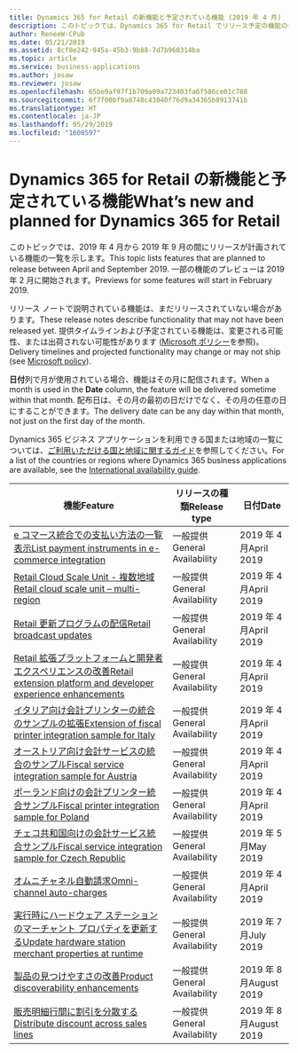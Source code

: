 ```yaml
---
title: Dynamics 365 for Retail の新機能と予定されている機能 (2019 年 4 月)
description: このトピックでは、Dynamics 365 for Retail でリリース予定の機能の一覧を示します。
author: ReneeW-CPub
ms.date: 05/21/2019
ms.assetid: 8cf8e242-945a-45b3-9b88-7d7b960314ba
ms.topic: article
ms.service: business-applications
ms.author: josaw
ms.reviewer: josaw
ms.openlocfilehash: 65be9af97f1b709a09a723403fa6f586ce01c788
ms.sourcegitcommit: 6f7f00bf9a8748c43840f76d9a34365b8913741b
ms.translationtype: HT
ms.contentlocale: ja-JP
ms.lasthandoff: 05/29/2019
ms.locfileid: "1608597"
---
```

#  <a name="whats-new-and-planned-for-dynamics-365-for-retail"></a><span data-ttu-id="1349a-103">Dynamics 365 for Retail の新機能と予定されている機能</span><span class="sxs-lookup"><span data-stu-id="1349a-103">What’s new and planned for Dynamics 365 for Retail</span></span>

<span data-ttu-id="1349a-104">このトピックでは、2019 年 4 月から 2019 年 9 月の間にリリースが計画されている機能の一覧を示します。</span><span class="sxs-lookup"><span data-stu-id="1349a-104">This topic lists features that are planned to release between April and September 2019.</span></span> <span data-ttu-id="1349a-105">一部の機能のプレビューは 2019 年 2 月に開始されます。</span><span class="sxs-lookup"><span data-stu-id="1349a-105">Previews for some features will start in February 2019.</span></span> 

<span data-ttu-id="1349a-106">リリース ノートで説明されている機能は、まだリリースされていない場合があります。</span><span class="sxs-lookup"><span data-stu-id="1349a-106">These release notes describe functionality that may not have been released yet.</span></span> <span data-ttu-id="1349a-107">提供タイムラインおよび予定されている機能は、変更される可能性、または出荷されない可能性があります ([Microsoft ポリシー](https://go.microsoft.com/fwlink/p/?linkid=2007332)を参照)。</span><span class="sxs-lookup"><span data-stu-id="1349a-107">Delivery timelines and projected functionality may change or may not ship (see [Microsoft policy](https://go.microsoft.com/fwlink/p/?linkid=2007332)).</span></span>

<span data-ttu-id="1349a-108">**日付**列で月が使用されている場合、機能はその月に配信されます。</span><span class="sxs-lookup"><span data-stu-id="1349a-108">When a month is used in the **Date** column, the feature will be delivered sometime within that month.</span></span> <span data-ttu-id="1349a-109">配布日は、その月の最初の日だけでなく、その月の任意の日にすることができます。</span><span class="sxs-lookup"><span data-stu-id="1349a-109">The delivery date can be any day within that month, not just on the first day of the month.</span></span>

<span data-ttu-id="1349a-110">Dynamics 365 ビジネス アプリケーションを利用できる国または地域の一覧については、[ご利用いただける国と地域に関するガイド](https://aka.ms/dynamics_365_international_availability_deck)を参照してください。</span><span class="sxs-lookup"><span data-stu-id="1349a-110">For a list of the countries or regions where Dynamics 365 business applications are available, see the [International availability guide](https://aka.ms/dynamics_365_international_availability_deck).</span></span>



| <span data-ttu-id="1349a-111">機能</span><span class="sxs-lookup"><span data-stu-id="1349a-111">Feature</span></span>                                                                                | <span data-ttu-id="1349a-112">リリースの種類</span><span class="sxs-lookup"><span data-stu-id="1349a-112">Release type</span></span>         | <span data-ttu-id="1349a-113">日付</span><span class="sxs-lookup"><span data-stu-id="1349a-113">Date</span></span>            |
|----------------------------------------------------------------------------------------|----------------------|-----------------------------------------------|
| [<span data-ttu-id="1349a-114">e コマース統合での支払い方法の一覧表示</span><span class="sxs-lookup"><span data-stu-id="1349a-114">List payment instruments in e-commerce integration</span></span>](ListPI_RN.md)                        | <span data-ttu-id="1349a-115">一般提供</span><span class="sxs-lookup"><span data-stu-id="1349a-115">General Availability</span></span> | <span data-ttu-id="1349a-116">2019 年 4 月</span><span class="sxs-lookup"><span data-stu-id="1349a-116">April 2019</span></span>             |
| [<span data-ttu-id="1349a-117">Retail Cloud Scale Unit - 複数地域</span><span class="sxs-lookup"><span data-stu-id="1349a-117">Retail cloud scale unit – multi-region</span></span>](retail-cloud-scale-unit-multi-region.md)                        | <span data-ttu-id="1349a-118">一般提供</span><span class="sxs-lookup"><span data-stu-id="1349a-118">General Availability</span></span> | <span data-ttu-id="1349a-119">2019 年 4 月</span><span class="sxs-lookup"><span data-stu-id="1349a-119">April 2019</span></span>             |
| [<span data-ttu-id="1349a-120">Retail 更新プログラムの配信</span><span class="sxs-lookup"><span data-stu-id="1349a-120">Retail broadcast updates</span></span>](retail-broadcast-updates.md)                                          | <span data-ttu-id="1349a-121">一般提供</span><span class="sxs-lookup"><span data-stu-id="1349a-121">General Availability</span></span> | <span data-ttu-id="1349a-122">2019 年 4 月</span><span class="sxs-lookup"><span data-stu-id="1349a-122">April 2019</span></span>             |
| [<span data-ttu-id="1349a-123">Retail 拡張プラットフォームと開発者エクスペリエンスの改善</span><span class="sxs-lookup"><span data-stu-id="1349a-123">Retail extension platform and developer experience enhancements</span></span>](retail-extension-platform-developer-experience-enhancement.md)  | <span data-ttu-id="1349a-124">一般提供</span><span class="sxs-lookup"><span data-stu-id="1349a-124">General Availability</span></span> | <span data-ttu-id="1349a-125">2019 年 4 月</span><span class="sxs-lookup"><span data-stu-id="1349a-125">April 2019</span></span>             | 
| [<span data-ttu-id="1349a-126">イタリア向け会計プリンターの統合のサンプルの拡張</span><span class="sxs-lookup"><span data-stu-id="1349a-126">Extension of fiscal printer integration sample for Italy</span></span>](fiscal-printer-integration-sample-italy-2.md)           | <span data-ttu-id="1349a-127">一般提供</span><span class="sxs-lookup"><span data-stu-id="1349a-127">General Availability</span></span> | <span data-ttu-id="1349a-128">2019 年 4 月</span><span class="sxs-lookup"><span data-stu-id="1349a-128">April 2019</span></span>                                    |
| [<span data-ttu-id="1349a-129">オーストリア向け会計サービスの統合のサンプル</span><span class="sxs-lookup"><span data-stu-id="1349a-129">Fiscal service integration sample for Austria</span></span>](fiscal-service-integration-sample-austria.md)           | <span data-ttu-id="1349a-130">一般提供</span><span class="sxs-lookup"><span data-stu-id="1349a-130">General Availability</span></span> | <span data-ttu-id="1349a-131">2019 年 4 月</span><span class="sxs-lookup"><span data-stu-id="1349a-131">April 2019</span></span>                                    |
| [<span data-ttu-id="1349a-132">ポーランド向けの会計プリンター統合サンプル</span><span class="sxs-lookup"><span data-stu-id="1349a-132">Fiscal printer integration sample for Poland</span></span>](fiscal-printer-integration-sample-poland.md)           | <span data-ttu-id="1349a-133">一般提供</span><span class="sxs-lookup"><span data-stu-id="1349a-133">General Availability</span></span> | <span data-ttu-id="1349a-134">2019 年 4 月</span><span class="sxs-lookup"><span data-stu-id="1349a-134">April 2019</span></span>                                    |
| [<span data-ttu-id="1349a-135">チェコ共和国向けの会計サービス統合サンプル</span><span class="sxs-lookup"><span data-stu-id="1349a-135">Fiscal service integration sample for Czech Republic</span></span>](fiscal-service-integration-sample-czech-republic.md) | <span data-ttu-id="1349a-136">一般提供</span><span class="sxs-lookup"><span data-stu-id="1349a-136">General Availability</span></span> | <span data-ttu-id="1349a-137">2019 年 5 月</span><span class="sxs-lookup"><span data-stu-id="1349a-137">May 2019</span></span>                                      |
|[<span data-ttu-id="1349a-138">オムニチャネル自動請求</span><span class="sxs-lookup"><span data-stu-id="1349a-138">Omni-channel auto-charges</span></span>](omni-channel-auto-charges.md)  |<span data-ttu-id="1349a-139">一般提供</span><span class="sxs-lookup"><span data-stu-id="1349a-139">General Availability</span></span>  | <span data-ttu-id="1349a-140">2019 年 4 月</span><span class="sxs-lookup"><span data-stu-id="1349a-140">April 2019</span></span> |
| [<span data-ttu-id="1349a-141">実行時にハードウェア ステーションのマーチャント プロパティを更新する</span><span class="sxs-lookup"><span data-stu-id="1349a-141">Update hardware station merchant properties at runtime</span></span>](HWSMerchUpdate.md)                        | <span data-ttu-id="1349a-142">一般提供</span><span class="sxs-lookup"><span data-stu-id="1349a-142">General Availability</span></span> | <span data-ttu-id="1349a-143">2019 年 7 月</span><span class="sxs-lookup"><span data-stu-id="1349a-143">July 2019</span></span>             |
| [<span data-ttu-id="1349a-144">製品の見つけやすさの改善</span><span class="sxs-lookup"><span data-stu-id="1349a-144">Product discoverability enhancements</span></span>](product-discoverability-enhancements.md)                 | <span data-ttu-id="1349a-145">一般提供</span><span class="sxs-lookup"><span data-stu-id="1349a-145">General Availability</span></span> | <span data-ttu-id="1349a-146">2019 年 8 月</span><span class="sxs-lookup"><span data-stu-id="1349a-146">August 2019</span></span>                                      |
| [<span data-ttu-id="1349a-147">販売明細行間に割引を分散する</span><span class="sxs-lookup"><span data-stu-id="1349a-147">Distribute discount across sales lines</span></span>](distribute-discount.md)                 | <span data-ttu-id="1349a-148">一般提供</span><span class="sxs-lookup"><span data-stu-id="1349a-148">General Availability</span></span> | <span data-ttu-id="1349a-149">2019 年 8 月</span><span class="sxs-lookup"><span data-stu-id="1349a-149">August 2019</span></span>                            |




